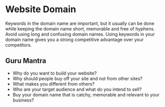 # Website Domain

Keywords in the domain name are important, but it usually can be done while keeping the domain name short, memorable and free of hyphens.
Avoid using long and confusing domain names. Using keywords in your domain name gives you a strong competitive advantage over your competitors.

## Guru Mantra
- Why do you want to build your website?
- Why should people buy off your site and not from other sites?
- What makes you different from others?
- Who are your target audience and what do you intend to sell?
- Buy your domain name that is catchy, memorable and relevant to your business?
